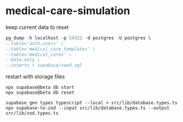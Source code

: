 # medical-care-simulation

keep current data to reset

```sql
pg_dump -h localhost -p 54322 -d postgres -U postgres \
--table='auth.users' \
--table='medical_care_templates' \
--table='medical_cares' \
--data-only \
--inserts > supabase/seed.sql
```

restart with storage files

```shell
npx supabase@beta db start
npx supabase@beta db reset
```

```shell
supabase gen types typescript --local > src/lib/database.types.ts
npx supabase-to-zod --input src/lib/database.types.ts --output src/lib/zod.types.ts
```
